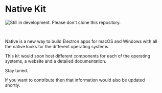 # Native Kit

![Still in development. Please don't clone this repository.](https://i.ibb.co/NWYVmjZ/Screenshot-2019-12-13-at-6-22-25-AM.png)

<br>

<!-- <div style="background-color:darkred; padding: 10px 5px; color: white; font-size: 14px; font-weight: 300; border-radius: 3px">Still in development. Please don't clone this repository.</div> -->

Native is a new way to build Electron apps for macOS and Windows with all the native looks for the different operating systems. 

This kit would soon host different components for each of the operating systems, a website and a detailed documentation.

Stay tuned.

If you want to contribute then that information would also be updated shortly.